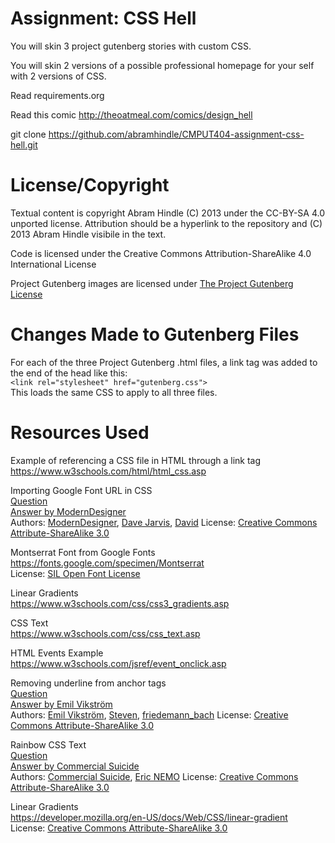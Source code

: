 Assignment: CSS Hell
====================

You will skin 3 project gutenberg stories with custom CSS.

You will skin 2 versions of a possible professional homepage for your
self with 2 versions of CSS.

Read requirements.org

Read this comic http://theoatmeal.com/comics/design_hell

git clone https://github.com/abramhindle/CMPUT404-assignment-css-hell.git

License/Copyright
=================

Textual content is copyright Abram Hindle (C) 2013 under the CC-BY-SA
4.0 unported license. Attribution should be a hyperlink to the
repository and (C) 2013 Abram Hindle visibile in the text.

Code is licensed under the Creative Commons Attribution-ShareAlike 4.0 International License

Project Gutenberg images are licensed under [The Project Gutenberg License](https://www.gutenberg.org/wiki/Gutenberg:The_Project_Gutenberg_License)  

Changes Made to Gutenberg Files
===============================

For each of the three Project Gutenberg .html files, a link tag was added to the end of the head like this:  
```<link rel="stylesheet" href="gutenberg.css">```  
This loads the same CSS to apply to all three files.  

Resources Used
===============================

Example of referencing a CSS file in HTML through a link tag  
https://www.w3schools.com/html/html_css.asp  

Importing Google Font URL in CSS  
[Question](https://stackoverflow.com/questions/14676613/how-to-import-google-web-font-in-css-file)  
[Answer by ModernDesigner](https://stackoverflow.com/a/14676665)  
Authors: [ModernDesigner](https://stackoverflow.com/users/1672778/moderndesigner), [Dave Jarvis](https://stackoverflow.com/users/59087/dave-jarvis), [David](https://stackoverflow.com/users/579049/david)
License: [Creative Commons Attribute-ShareAlike 3.0](https://creativecommons.org/licenses/by-sa/3.0/)  

Montserrat Font from Google Fonts  
https://fonts.google.com/specimen/Montserrat  
License: [SIL Open Font License](https://github.com/JulietaUla/Montserrat/blob/master/OFL.txt)  

Linear Gradients  
https://www.w3schools.com/css/css3_gradients.asp  

CSS Text  
https://www.w3schools.com/css/css_text.asp  

HTML Events Example  
https://www.w3schools.com/jsref/event_onclick.asp  

Removing underline from anchor tags  
[Question](https://stackoverflow.com/questions/2041388/how-to-remove-the-underline-for-anchorslinks)  
[Answer by Emil Vikström](https://stackoverflow.com/a/2041404)  
Authors: [Emil Vikström](https://stackoverflow.com/users/238978/emil-vikstr%c3%b6m), [Steven](https://stackoverflow.com/users/202335/steven), [friedemann_bach](https://stackoverflow.com/users/4504050/friedemann-bach)
License: [Creative Commons Attribute-ShareAlike 3.0](https://creativecommons.org/licenses/by-sa/3.0/)  

Rainbow CSS Text  
[Question](https://stackoverflow.com/questions/40557461/rainbow-gradient-on-text-in-css)  
[Answer by Commercial Suicide](https://stackoverflow.com/a/40557564)  
Authors: [Commercial Suicide](https://stackoverflow.com/users/6053654/commercial-suicide), [Eric NEMO](https://stackoverflow.com/users/5762965/eric-nemo)
License: [Creative Commons Attribute-ShareAlike 3.0](https://creativecommons.org/licenses/by-sa/3.0/)  

Linear Gradients  
https://developer.mozilla.org/en-US/docs/Web/CSS/linear-gradient  
License: [Creative Commons Attribute-ShareAlike 3.0](https://creativecommons.org/licenses/by-sa/3.0/) 